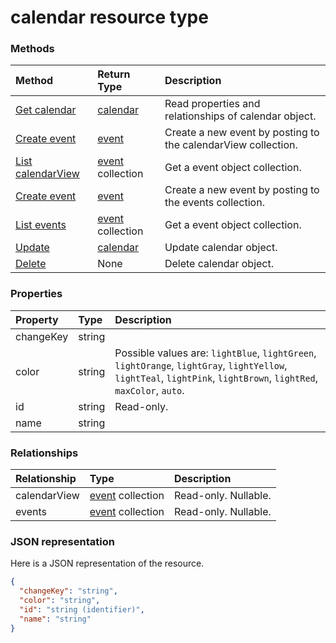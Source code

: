 # calendar resource type




### Methods

| Method		   | Return Type	|Description|
|:---------------|:--------|:----------|
|[Get calendar](../api/calendar_get.md) | [calendar](calendar.md) |Read properties and relationships of calendar object.|
|[Create event](../api/calendar_post_calendarview.md) |[event](event.md)| Create a new event by posting to the calendarView collection.|
|[List calendarView](../api/calendar_list_calendarview.md) |[event](event.md) collection| Get a event object collection.|
|[Create event](../api/calendar_post_events.md) |[event](event.md)| Create a new event by posting to the events collection.|
|[List events](../api/calendar_list_events.md) |[event](event.md) collection| Get a event object collection.|
|[Update](../api/calendar_update.md) | [calendar](calendar.md)	|Update calendar object. |
|[Delete](../api/calendar_delete.md) | None |Delete calendar object. |

### Properties
| Property	   | Type	|Description|
|:---------------|:--------|:----------|
|changeKey|string||
|color|string| Possible values are: `lightBlue`, `lightGreen`, `lightOrange`, `lightGray`, `lightYellow`, `lightTeal`, `lightPink`, `lightBrown`, `lightRed`, `maxColor`, `auto`.|
|id|string| Read-only.|
|name|string||

### Relationships
| Relationship | Type	|Description|
|:---------------|:--------|:----------|
|calendarView|[event](event.md) collection| Read-only. Nullable.|
|events|[event](event.md) collection| Read-only. Nullable.|

### JSON representation

Here is a JSON representation of the resource.

<!-- {
  "blockType": "resource",
  "optionalProperties": [

  ],
  "@odata.type": "microsoft.graph.calendar"
}-->

```json
{
  "changeKey": "string",
  "color": "string",
  "id": "string (identifier)",
  "name": "string"
}

```

<!-- uuid: 8fcb5dbc-d5aa-4681-8e31-b001d5168d79
2015-10-25 14:57:30 UTC -->
<!-- {
  "type": "#page.annotation",
  "description": "calendar resource",
  "keywords": "",
  "section": "documentation",
  "tocPath": ""
}-->